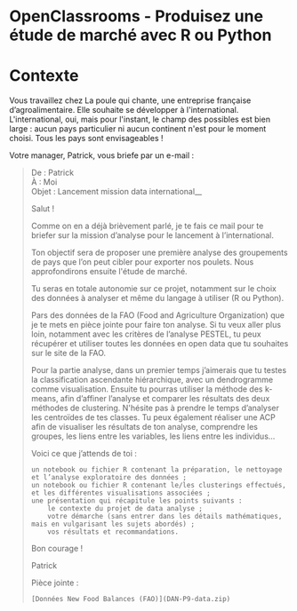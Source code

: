 # OpenClassrooms - Produisez une étude de marché avec R ou Python

# Contexte
Vous travaillez chez La poule qui chante, une entreprise française d’agroalimentaire. Elle souhaite se développer à l'international.
L'international, oui, mais pour l'instant, le champ des possibles est bien large : aucun pays particulier ni aucun continent n'est pour le moment choisi. Tous les pays sont envisageables !

Votre manager, Patrick, vous briefe par un e-mail :

> De : Patrick  
> À : Moi  
> Objet : Lancement mission data international__
>
> Salut !
>
> Comme on en a déjà brièvement parlé, je te fais ce mail pour te briefer sur la mission d’analyse pour le lancement à l’international.
>
> Ton objectif sera de proposer une première analyse des groupements de pays que l’on peut cibler pour exporter nos poulets. Nous approfondirons ensuite l'étude de marché.
>
> Tu seras en totale autonomie sur ce projet, notamment sur le choix des données à analyser et même du langage à utiliser (R ou Python).
>
> Pars des données de la FAO (Food and Agriculture Organization) que je te mets en pièce jointe pour faire ton analyse. Si tu veux aller plus loin, notamment avec les critères de l’analyse PESTEL, tu peux récupérer et utiliser toutes les données en open data que tu souhaites sur le site de la FAO.
>
> Pour la partie analyse, dans un premier temps j’aimerais que tu testes la classification ascendante hiérarchique, avec un dendrogramme comme visualisation. Ensuite tu pourras utiliser la méthode des k-means, afin d’affiner l’analyse et comparer les résultats des deux méthodes de clustering. N'hésite pas à prendre le temps d’analyser les centroïdes de tes classes. Tu peux également réaliser une ACP afin de visualiser les résultats de ton analyse, comprendre les groupes, les liens entre les variables, les liens entre les individus...
>
> Voici ce que j’attends de toi :
>
>     un notebook ou fichier R contenant la préparation, le nettoyage et l’analyse exploratoire des données ;
>     un notebook ou fichier R contenant le/les clusterings effectués, et les différentes visualisations associées ;
>     une présentation qui récapitule les points suivants :
>         le contexte du projet de data analyse ;
>         votre démarche (sans entrer dans les détails mathématiques, mais en vulgarisant les sujets abordés) ;
>         vos résultats et recommandations.
>
>
>
> Bon courage !
>
> Patrick
>
> Pièce jointe :
>
>     [Données New Food Balances (FAO)](DAN-P9-data.zip)
